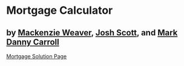 # Mortgage Calculator 
## by [Mackenzie Weaver](https://mackenzie-weaver.netlify.app/), [Josh Scott](https://josh-scott-portfolio.netlify.app/), and [Mark Danny Carroll](https://mdcarroll-portfolio.netlify.app/)

[Mortgage Solution Page](https://drive.google.com/drive/folders/165szUnh_sFmiJGpxvM6bSI9PDFiptN6g)
